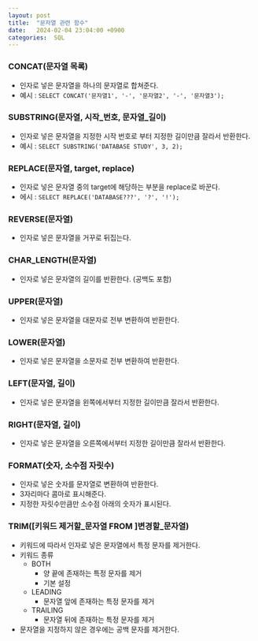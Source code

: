 ```yaml
---
layout: post
title:  "문자열 관련 함수"
date:   2024-02-04 23:04:00 +0900
categories:  SQL
---
```


### CONCAT(문자열 목록)

- 인자로 넣은 문자열을 하나의 문자열로 합쳐준다.
- 예시 : `SELECT CONCAT('문자열1', '-', '문자열2', '-', '문자열3');`

### SUBSTRING(문자열, 시작_번호, 문자열_길이)

- 인자로 넣은 문자열을 지정한 시작 번호로 부터 지정한 길이만큼 잘라서 반환한다.
- 예시 : `SELECT SUBSTRING('DATABASE STUDY', 3, 2);`

### REPLACE(문자열, target, replace)

- 인자로 넣은 문자열 중의 target에 해당하는 부분을 replace로 바꾼다.
- 에시 : `SELECT REPLACE('DATABASE???', '?', '!');`

### REVERSE(문자열)

- 인자로 넣은 문자열을 거꾸로 뒤집는다.

### CHAR_LENGTH(문자열)

- 인자로 넣은 문자열의 길이를 반환한다. (공백도 포함)

### UPPER(문자열)

- 인자로 넣은 문자열을 대문자로 전부 변환하여 반환한다.

### LOWER(문자열)

- 인자로 넣은 문자열을 소문자로 전부 변환하여 반환한다.

### LEFT(문자열, 길이)

- 인자로 넣은 문자열을 왼쪽에서부터 지정한 길이만큼 잘라서 반환한다.

### RIGHT(문자열, 길이)

- 인자로 넣은 문자열을 오른쪽에서부터 지정한 길이만큼 잘라서 반환한다.

### FORMAT(숫자, 소수점 자릿수)

- 인자로 넣은 숫자를 문자열로 변환하여 반환한다.
- 3자리마다 콤마로 표시해준다.
- 지정한 자릿수만큼만 소수점 아래의 숫자가 표시된다.

### TRIM([키워드 제거할_문자열 FROM ]변경할_문자열)

- 키워드에 따라서 인자로 넣은 문자열에서 특정 문자를 제거한다.
- 키워드 종류
    - BOTH
        - 양 끝에 존재하는 특정 문자를 제거
        - 기본 설정
    - LEADING
        - 문자열 앞에 존재하는 특정 문자를 제거
    - TRAILING
        - 문자열 뒤에 존재하는 특정 문자를 제거
- 문자열을 지정하지 않은 경우에는 공백 문자를 제거한다.
